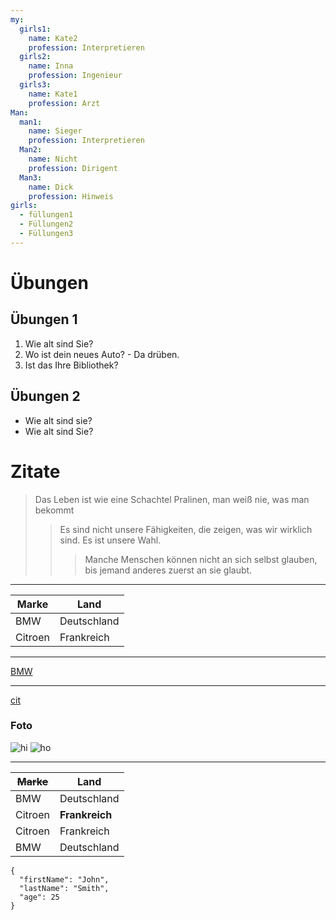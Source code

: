 ```yaml
---
my:
  girls1:
    name: Kate2
    profession: Interpretieren
  girls2:
    name: Inna
    profession: Ingenieur
  girls3:
    name: Kate1
    profession: Arzt
Man:
  man1:
    name: Sieger
    profession: Interpretieren
  Man2:
    name: Nicht
    profession: Dirigent
  Man3:
    name: Dick
    profession: Hinweis
girls:
  - füllungen1
  - Füllungen2
  - Füllungen3
---
```


# Übungen

## Übungen 1

1. Wie alt sind Sie?
2. Wo ist dein neues Auto? - Da drüben.
3. Ist das Ihre Bibliothek?

## Übungen 2

- Wie alt sind sie?
- Wie alt sind Sie?

# Zitate

> Das Leben ist wie eine Schachtel Pralinen, man weiß nie, was man bekommt
>
> > Es sind nicht unsere Fähigkeiten, die zeigen, was wir wirklich sind. Es ist unsere Wahl.
> >
> > > Manche Menschen können nicht an sich selbst glauben, bis jemand anderes zuerst an sie glaubt.

---

Marke | Land
--- | ---
BMW | Deutschland
Citroen | Frankreich

---

[BMW](https://autoidea.by/)

---

[cit](https://www.citroen.by/)

### Foto

![hi](https://drive.google.com/file/d/1DOGDrudAldfgJeLKgOGoblgRM0CcIjv_/view?usp=sharing "das ist der Tooltip")
![ho](https://drive.google.com/file/d/192JoAyqDkddY_35FYzuDgaItdI2U_6gm/view?usp=sharing)

---

~~Marke~~ | Land
--- | ---
BMW | Deutschland
Citroen | **Frankreich**
Citroen | Frankreich
BMW | Deutschland

```
{
  "firstName": "John",
  "lastName": "Smith",
  "age": 25
}
```
